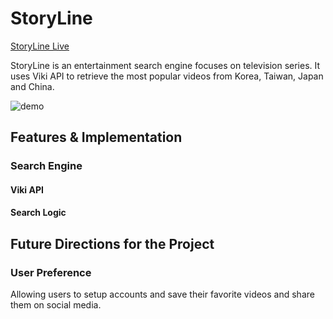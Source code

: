 # StoryLine

[StoryLine Live][link]

StoryLine is an entertainment search engine focuses on television series.
It uses Viki API to retrieve the most popular videos from Korea, Taiwan, Japan
and China.

![demo](doc/storyline_demo.png)

[link]: http://henryhsu.life/Drama-search/

## Features & Implementation

### Search Engine

#### Viki API

#### Search Logic

## Future Directions for the Project

### User Preference
  Allowing users to setup accounts and save their favorite videos and
  share them on social media.

